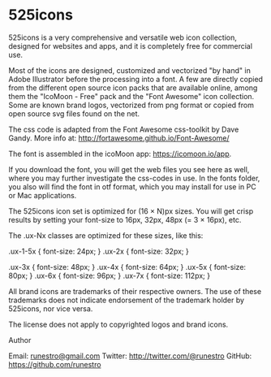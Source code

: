 # 525icons
525icons is a very comprehensive and versatile web icon collection, designed for websites and apps, and it is completely free for commercial use. 

Most of the icons are designed, customized and vectorized "by hand" in Adobe Illustrator before the processing into a font.
A few are directly copied from the different open source icon packs that are available online, 
among them the "IcoMoon - Free" pack and the "Font Awesome" icon collection. Some are known brand logos, 
vectorized from png format or copied from open source svg files found on the net. 

The css code is adapted from the Font Awesome css-toolkit by Dave Gandy. More info at: http://fortawesome.github.io/Font-Awesome/

The font is assembled in the icoMoon app: https://icomoon.io/app.

If you download the font, you will get the web files you see here as well, where you may further investigate the css-codes in use. 
In the fonts folder, you also will find the font in otf format, which you may install for use in PC or Mac applications.


The 525icons icon set is optimized for (16 × N)px sizes. You will get crisp results by setting your font-size to 16px, 32px, 48px (= 3 × 16px), etc.

The .ux-Nx classes are optimized for these sizes, like this:

.ux-1-5x {
	font-size: 24px;
}
.ux-2x {
	font-size: 32px;
}

.ux-3x {
	font-size: 48px;
}
.ux-4x {
	font-size: 64px;
}
.ux-5x {
	font-size: 80px;
}
.ux-6x {
	font-size: 96px;
}
.ux-7x {
	font-size: 112px;
}


All brand icons are trademarks of their respective owners.
The use of these trademarks does not indicate endorsement of the trademark holder by 525icons, nor vice versa.

The license does not apply to copyrighted logos and brand icons.

Author

Email: runestro@gmail.com
Twitter: http://twitter.com/@runestro
GitHub: https://github.com/runestro
